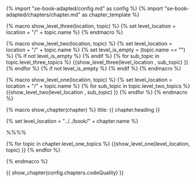 {% import "se-book-adapted/config.md" as config %}
{% import "se-book-adapted/chapters/chapter.md" as chapter_template %}


{% macro show_level_three(location, topic) %}
{% set level_location =  location + "/" + topic.name %}
  <panel type="seamless" expanded>
    <span slot="header" class="panel-title"><include src="{{ level_location }}/text.md#title"/></span>
    <tip-box>
      <include src="{{ level_location }}/outcomes.md" />
    </tip-box>
    <include src="{{ level_location }}/text.md#body" />
    <include src="{{ level_location }}/text.md#extras" />
  </panel>
{% endmacro %}


{% macro show_level_two(location, topic) %}
{% set level_location =  location + "/" + topic.name %}
{% set level_is_empty =  (topic.name == "") %}
{% if not level_is_empty %}
  <panel type="seamless" expanded>
    <span slot="header" class="panel-title"><include src="{{ level_location }}/text.md#title"/></span>
{% endif %}
  {% for sub_topic in topic.level_three_topics %}
    {{show_level_three(level_location , sub_topic) }}
  {% endfor %}
{% if not level_is_empty %}
  </panel>
{% endif %}
{% endmacro %}


{% macro show_level_one(location, topic) %}
{% set level_location =  location + "/" + topic.name %}
<panel type="seamless" expanded>
  <span slot="header" class="panel-title"><include src="{{ level_location }}/text.md#title" /></span>
  {% for sub_topic in topic.level_two_topics %}
    {{show_level_two(level_location , sub_topic) }}
  {% endfor %}
</panel>
{% endmacro %}


{% macro show_chapter(chapter) %}
<frontmatter>
title: {{ chapter.heading }}
</frontmatter>

{% set level_location =  "../../book/" + chapter.name %}
<link rel="stylesheet" href="{{baseUrl}}/book/css/textbook.css">

<div class="website-content" id="all">

<include src="../../common/header.md" />

%%**<include src="{{ level_location }}/../path.md" inline />**%%

<div id="title">
  <include src="{{ level_location }}/text.md#title" />
</div>

<div id="main">

{% for topic in chapter.level_one_topics %}
  {{show_level_one(level_location, topic) }}
{% endfor %}

</div>

</div>
{% endmacro %}

{{ show_chapter(config.chapters.codeQuality) }}